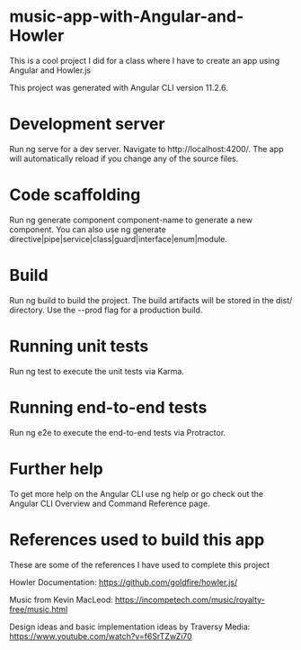 # music-app-with-Angular-and-Howler
This is a cool project I did for a class where I have to create an app using Angular and Howler.js

This project was generated with Angular CLI version 11.2.6.

# Development server
Run ng serve for a dev server. Navigate to http://localhost:4200/. The app will automatically reload if you change any of the source files.

# Code scaffolding
Run ng generate component component-name to generate a new component. You can also use ng generate directive|pipe|service|class|guard|interface|enum|module.

# Build
Run ng build to build the project. The build artifacts will be stored in the dist/ directory. Use the --prod flag for a production build.

# Running unit tests
Run ng test to execute the unit tests via Karma.

# Running end-to-end tests
Run ng e2e to execute the end-to-end tests via Protractor.

# Further help
To get more help on the Angular CLI use ng help or go check out the Angular CLI Overview and Command Reference page.

# References used to build this app
These are some of the references I have used to complete this project

Howler Documentation: https://github.com/goldfire/howler.js/

Music from Kevin MacLeod: https://incompetech.com/music/royalty-free/music.html

Design ideas and basic implementation ideas by Traversy Media: https://www.youtube.com/watch?v=f6SrTZwZi70
